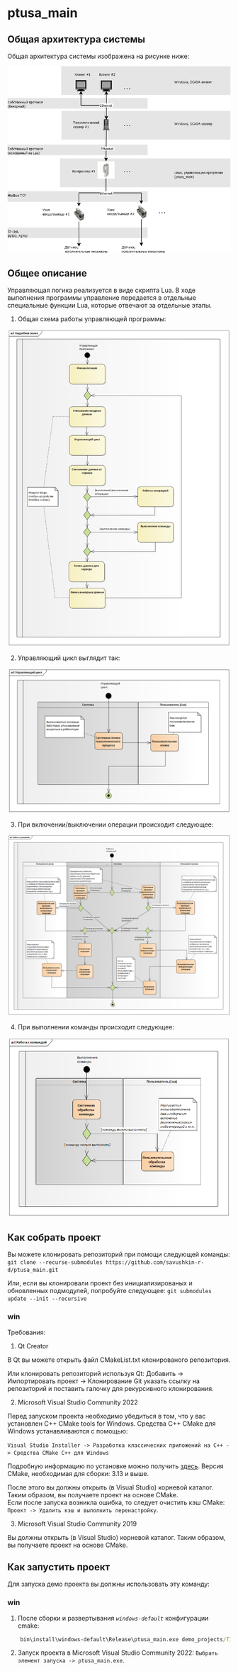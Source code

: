 # ptusa_main #


## Общая архитектура системы ##

Общая архитектура системы изображена на рисунке ниже:

![System architecture ](../readme_images/system_architecture_ru.png)

## Общее описание ##

Управляющая логика реализуется в виде скрипта Lua. В ходе выполнения программы управление передается в отдельные специальные функции Lua, которые отвечают за отдельные этапы.

1. Общая схема работы управляющей программы:

![Clone repository](../readme_images/main.png)

2. Управляющий цикл выглядит так:

![Clone repository](../readme_images/control_cycle.png)

3. При включении/выключении операции происходит следующее:

![Clone repository](../readme_images/tech_object__set_mode.png)

4. При выполнении команды происходит следующее:

![Clone repository](../readme_images/tech_object__exec_cmd.png)


## Как собрать проект ##

Вы можете клонировать репозиторий при помощи следующей команды:
`git clone --recurse-submodules https://github.com/savushkin-r-d/ptusa_main.git`

Или, если вы клонировали проект без инициализированых и обновленных подмодулей, попробуйте следующее:
`git submodules update --init --recursive`

### win ###

Требования:

1. Qt Creator

В Qt вы можете открыть файл CMakeList.txt клонированого репозитория.

Или клонировать репозиторий используя Qt:
    Добавить -> Импортировать проект -> Клонирование Git
    указать ссылку на репозиторий и поставить галочку для рекурсивного клонирования.
	
2. Microsoft Visual Studio Community 2022

Перед запуском проекта необходимо убедиться в том, что у вас установлен C++ CMake tools for Windows.
Средства C++ CMake для Windows устанавливаются с помощью:

`Visual Studio Installer -> Разработка классических приложений на C++ -> Средства CMake C++ для Windows `

Подробную информацию по установке можно получить [здесь](https://docs.microsoft.com/ru-ru/cpp/build/cmake-projects-in-visual-studio?view=msvc-160). Версия CMake, необходимая для сборки: 3.13 и выше.

После этого вы должны открыть (в Visual Studio) корневой каталог. Таким образом, вы получаете проект на основе CMake. 	
Если после запуска возникла ошибка, то следует очистить кэш CMake: `Проект -> Удалить кэш и выполнить перенастройку`.
	
3. Microsoft Visual Studio Community 2019

Вы должны открыть (в Visual Studio) корневой каталог. Таким образом, вы получаете проект на основе CMake. 	

## Как запустить проект ##

Для запуска демо проекта вы должны использовать эту команду:

### win ###

1. После сборки и развертывания *`windows-default`* конфигурации cmake:

```cmd
    bin\install\windows-default\Release\ptusa_main.exe demo_projects/T1-PLCnext-Demo/main.plua path demo_projects/T1-PLCnext-Demo/ sys_path demo_projects/T1-PLCnext-Demo/sys/ debug
```
2. Запуск проекта в Microsoft Visual Studio Community 2022: `Выбрать элемент запуска -> ptusa_main.exe`.